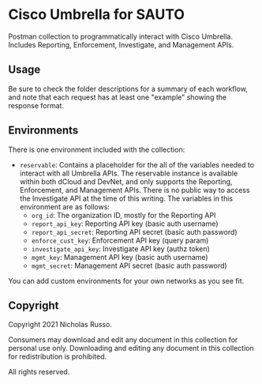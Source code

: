# Cisco Umbrella for SAUTO
Postman collection to programmatically interact with Cisco Umbrella.
Includes Reporting, Enforcement, Investigate, and Management APIs.

## Usage
Be sure to check the folder descriptions for a summary of each workflow,
and note that each request has at least one "example" showing the response
format.

## Environments
There is one environment included with the collection:
  * `reservable`: Contains a placeholder for the all of the variables
    needed to interact with all Umbrella APIs. The reservable
    instance is available within both dCloud and DevNet, and only supports
    the Reporting, Enforcement, and Management APIs. There is no public
    way to access the Investigate API at the time of this writing.
    The variables in this environment are as follows:
    * `org_id`: The organization ID, mostly for the Reporting API
    * `report_api_key`: Reporting API key (basic auth username)
    * `report_api_secret`: Reporting API secret (basic auth password)
    * `enforce_cust_key`: Enforcement API key (query param)
    * `investigate_api_key`: Investigate API key (authz token)
    * `mgmt_key`: Management API key (basic auth username)
    * `mgmt_secret`: Management API secret (basic auth password)

You can add custom environments for your own networks as you see fit.

## Copyright
Copyright 2021 Nicholas Russo.

Consumers may download and edit any document in this collection for personal
use only. Downloading and editing any document in this collection for
redistribution is prohibited.

All rights reserved.
